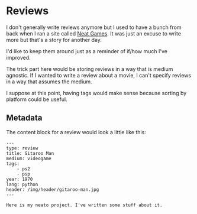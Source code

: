 # Reviews

I don't generally write reviews anymore but I used to have a bunch from back when I ran a site called [Neat Games](https://neatgam.es). It was just an excuse to write more but that's a story for another day.

I'd like to keep them around just as a reminder of if/how much I've improved.

The trick part here would be storing reviews in a way that is medium agnostic. If I wanted to write a review about a movie, I can't specify reviews in a way that assumes the medium.

I suppose at this point, having tags would make sense because sorting by platform could be useful.

## Metadata

The content block for a review would look a little like this:

```
---
type: review
title: Gitaroo Man
medium: videogame
tags:
	- ps2
	- psp
year: 1970
lang: python
header: /img/header/gitaroo-man.jpg
---

Here is my neato project. I've written some stuff about it.
```
